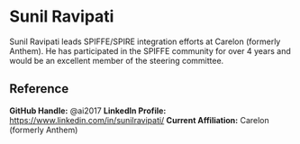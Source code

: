 # Sunil Ravipati
Sunil Ravipati leads SPIFFE/SPIRE integration efforts at Carelon (formerly Anthem). 
He has participated in the SPIFFE community for over 4 years and would be an excellent member of the steering committee.

## Reference
**GitHub Handle:** @ai2017 
**LinkedIn Profile:** https://www.linkedin.com/in/sunilravipati/
**Current Affiliation:** Carelon (formerly Anthem)
